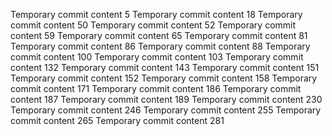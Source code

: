 Temporary commit content 5
Temporary commit content 18
Temporary commit content 50
Temporary commit content 52
Temporary commit content 59
Temporary commit content 65
Temporary commit content 81
Temporary commit content 86
Temporary commit content 88
Temporary commit content 100
Temporary commit content 103
Temporary commit content 132
Temporary commit content 143
Temporary commit content 151
Temporary commit content 152
Temporary commit content 158
Temporary commit content 171
Temporary commit content 186
Temporary commit content 187
Temporary commit content 189
Temporary commit content 230
Temporary commit content 246
Temporary commit content 255
Temporary commit content 265
Temporary commit content 281
